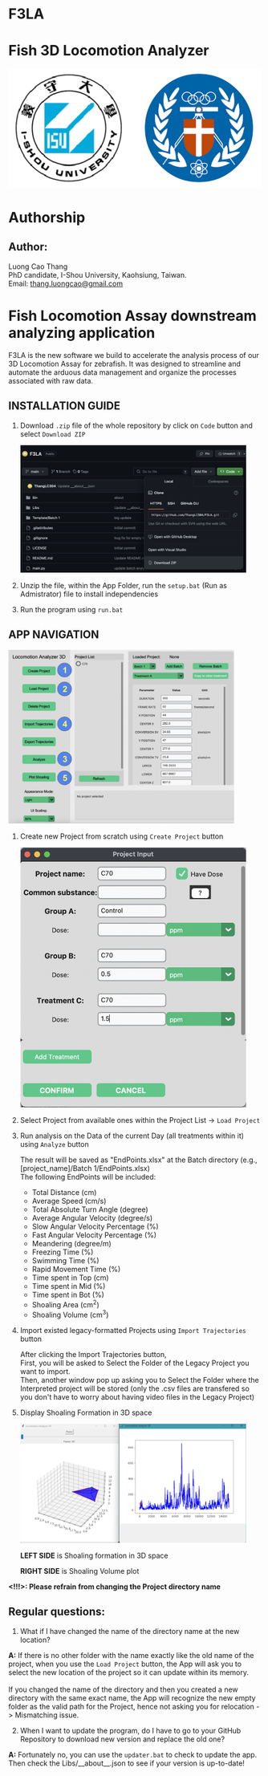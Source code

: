 # __F3LA__ 
# __Fish 3D Locomotion Analyzer__

![alt text](https://github.com/ThangLC304/SpiderID_APP/blob/main/bin/support/universities.png?raw=true)


# __Authorship__

## __Author:__

Luong Cao Thang  
PhD candidate, I-Shou University, Kaohsiung, Taiwan.  
Email: [thang.luongcao@gmail.com](mailto:thang.luongcao@gmail.com)  


# Fish Locomotion Assay downstream analyzing application
F3LA is the new software we build to accelerate the analysis process of our 3D Locomotion Assay for zebrafish. It was designed to streamline and automate the arduous data management and organize the processes associated with raw data.

## INSTALLATION GUIDE

1. Download ```.zip``` file of the whole repository by click on ```Code``` button and select ```Download ZIP```

    <img src="https://github.com/ThangLC304/F3LA/blob/main/Bin/support/download_button.png" alt="image" width="450" height="auto">

    <!-- ![download_button](https://github.com/ThangLC304/F3LA/blob/main/Bin/support/download_button.png) -->

2. Unzip the file, within the App Folder, run the ```setup.bat``` (Run as Admistrator) file to install independencies

3. Run the program using ```run.bat```

## APP NAVIGATION

<img src="https://github.com/ThangLC304/F3LA/blob/main/Bin/support/app_screen_with_num.png" alt="image" width="450" height="auto">

<!-- ![App_Screen](https://github.com/ThangLC304/F3LA/blob/main/Bin/support/app_screen_with_num.png) -->


1. Create new Project from scratch using ```Create Project``` button


    <img src="https://github.com/ThangLC304/F3LA/blob/main/Bin/support/create_project.png" alt="image" width="450" height="auto">


2. Select Project from available ones within the Project List -> ```Load Project```

3. Run analysis on the Data of the current Day (all treatments within it) using ```Analyze``` button

    The result will be saved as "EndPoints.xlsx" at the Batch directory (e.g., [project_name]/Batch 1/EndPoints.xlsx) <br>
    The following EndPoints will be included: <br>

    - Total Distance (cm) <br>
    - Average Speed (cm/s) <br>
    - Total Absolute Turn Angle (degree) <br>
    - Average Angular Velocity (degree/s) <br>
    - Slow Angular Velocity Percentage (%) <br>
    - Fast Angular Velocity Percentage (%) <br>
    - Meandering (degree/m) <br>
    - Freezing Time (%) <br>
    - Swimming Time (%) <br>
    - Rapid Movement Time (%) <br>
    - Time spent in Top (cm) <br>
    - Time spent in Mid (%) <br>
    - Time spent in Bot (%) <br>
    - Shoaling Area (cm<sup>2</sup>) <br>
    - Shoaling Volume (cm<sup>3</sup>) <br>

4. Import existed legacy-formatted Projects using ```Import Trajectories``` button

    After clicking the Import Trajectories button, <br>
    First, you will be asked to Select the Folder of the Legacy Project you want to import. <br>
    Then, another window pop up asking you to Select the Folder where the Interpreted project will be stored (only the .csv files are transfered so you don't have to worry about having video files in the Legacy Project) <br>

5. Display Shoaling Formation in 3D space

    <img src="https://github.com/ThangLC304/F3LA/blob/main/Bin/support/shoaling_plot.png" alt="image" width="450" height="auto">

    **LEFT SIDE** is Shoaling formation in 3D space <br>

    **RIGHT SIDE** is Shoaling Volume plot


**<!!!>: Please refrain from changing the Project directory name**



## Regular questions:

1. What if I have changed the name of the directory name at the new location?

**A:** If there is no other folder with the name exactly like the old name of the project, when you use the ```Load Project``` button, the App will ask you to select the new location of the project so it can update within its memory. <br>
<br>
If you changed the name of the directory and then you created a new directory with the same exact name, the App will recognize the new empty folder as the valid path for the Project, hence not asking you for relocation -> Mismatching issue.

2. When I want to update the program, do I have to go to your GitHub Repository to download new version and replace the old one?

**A:** Fortunately no, you can use the ```updater.bat``` to check to update the app. Then check the Libs/\_\_about__.json to see if your version is up-to-date!

